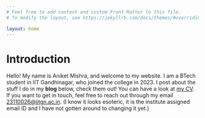 ```yaml
---
# Feel free to add content and custom Front Matter to this file.
# To modify the layout, see https://jekyllrb.com/docs/themes/#overriding-theme-defaults

layout: home
---
```

# Introduction

Hello! My name is Aniket Mishra, and welcome to my website. I am a BTech student in IIT Gandhinagar, who joined the college in 2023. I post about the stuff I do in my __blog__ below, check them out! You can have a look at [my CV]({{site.baseurl}}/assets/My_CV.pdf). If you want to get in touch, feel free to reach out through my email <23110026@iitgn.ac.in>. (I know it looks esoteric, it is the institute assigned email ID and I have not gotten around to changing it yet.)
